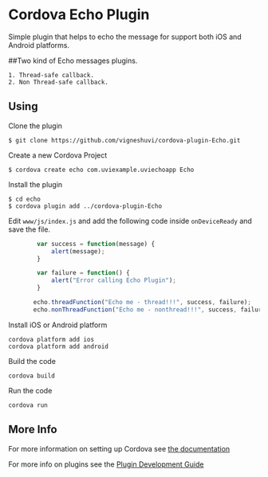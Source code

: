 # Cordova Echo Plugin

Simple plugin that helps to echo the message for support both iOS and Android platforms.

##Two kind of Echo messages plugins.

    1. Thread-safe callback.    
    2. Non Thread-safe callback.

## Using
Clone the plugin

    $ git clone https://github.com/vigneshuvi/cordova-plugin-Echo.git

Create a new Cordova Project

    $ cordova create echo com.uviexample.uviechoapp Echo
    
Install the plugin

    $ cd echo
    $ cordova plugin add ../cordova-plugin-Echo
    

Edit `www/js/index.js` and add the following code inside `onDeviceReady` and save the file.

```js
        var success = function(message) {
            alert(message);
        }

        var failure = function() {
            alert("Error calling Echo Plugin");
        }

       echo.threadFunction("Echo me - thread!!!", success, failure);
       echo.nonThreadFunction("Echo me - nonthread!!!", success, failure);
```

Install iOS or Android platform

    cordova platform add ios
    cordova platform add android

Build the code 

    cordova build     
    
Run the code

    cordova run 

## More Info

For more information on setting up Cordova see [the documentation](http://cordova.apache.org/docs/en/4.0.0/guide_cli_index.md.html#The%20Command-Line%20Interface)

For more info on plugins see the [Plugin Development Guide](http://cordova.apache.org/docs/en/4.0.0/guide_hybrid_plugins_index.md.html#Plugin%20Development%20Guide)
